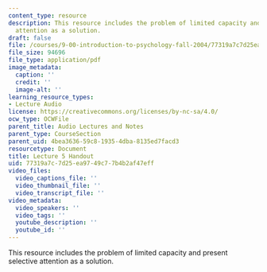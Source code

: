 ```yaml
---
content_type: resource
description: This resource includes the problem of limited capacity and present selective
  attention as a solution.
draft: false
file: /courses/9-00-introduction-to-psychology-fall-2004/77319a7c7d25ea9749c77b4b2af47eff_h05.pdf
file_size: 94696
file_type: application/pdf
image_metadata:
  caption: ''
  credit: ''
  image-alt: ''
learning_resource_types:
- Lecture Audio
license: https://creativecommons.org/licenses/by-nc-sa/4.0/
ocw_type: OCWFile
parent_title: Audio Lectures and Notes
parent_type: CourseSection
parent_uid: 4bea3636-59c8-1935-4dba-8135ed7facd3
resourcetype: Document
title: Lecture 5 Handout
uid: 77319a7c-7d25-ea97-49c7-7b4b2af47eff
video_files:
  video_captions_file: ''
  video_thumbnail_file: ''
  video_transcript_file: ''
video_metadata:
  video_speakers: ''
  video_tags: ''
  youtube_description: ''
  youtube_id: ''
---
```

This resource includes the problem of limited capacity and present selective attention as a solution.